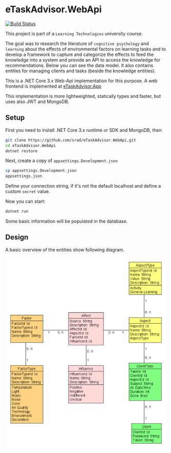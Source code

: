 ﻿# eTaskAdvisor.WebApi
  
 [![Build Status](http://sedrad.com:8080/buildStatus/icon?job=eTaskAdvisor.WebApi)](http://sedrad.com:8080/job/eTaskAdvisor.WebApi/)

This project is part of a `Learning Technologies` university course.

The goal was to research the literature of `cognitive psychology` and `learning` about the effects of environmental factors on learning tasks and to develop a framework to capture and categorize the effects to feed the knowledge into a system and provide an API to access the knowledge for recommendations. Below you can see the data model. It also contains entities for managing clients and tasks (beside the knowledge entities).

This is a .NET Core 3.x Web-Api implementation for this purpose.
A web frontend is implemented at [eTaskAdvisor.App](https://github.com/srad/eTaskAdvisor.App)

This implementation is more lightweighted, statically types and faster, but uses also JWT and MongoDB.

## Setup

First you need to install .NET Core 3.x runtime or SDK and MongoDB, then

```bash
git clone https://github.com/srad/eTaskAdvisor.WebApi.git
cd eTaskAdvisor.WebApi
dotnet restore
```

Next, create a copy of `appsettings.Development.json`
```bash
cp appsettings.Development.json
appsettings.json
```

Define your connection string, if it's not the default localhost and define a custom `secret` value.

Now you can start:
```bash
dotnet run
```

Some basic information will be populated in the database.

## Design

A basic overview of the entities show following diagram.

![](https://raw.githubusercontent.com/srad/eTaskAdvisor.WebApi/master/Docs/schema.png)
